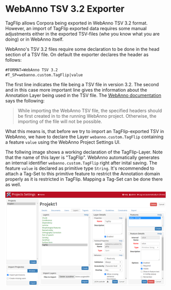 # WebAnno TSV 3.2 Exporter
TagFlip allows Corpora being exported in WebAnno TSV 3.2 format. However, an import
of TagFlip exported data requires some manual adjustments either in the exported
TSV-files (whe you know what you are doing) or in WebAnno itself.

WebAnno's TSV 3.2 files require some declaration to be done in the head section of 
a TSV file.  On default the exporter declares the header as follows:
```text
#FORMAT=WebAnno TSV 3.2
#T_SP=webanno.custom.TagFlip|value
```
The first line indicates the file being a TSV file in version 3.2. The second and in
this case more important line gives the information about the Annotation Layer
being used in the TSV file. The [WebAnno documentation](https://webanno.github.io/webanno/releases/3.4.5/docs/user-guide.html#sect_webannotsv) says the following:
>While importing the WebAnno TSV file, the specified headers should be first created in to the running WebAnno project. 
>Otherwise, the importing of the file will not be possible.

What this means is, that before we try to import an TagFlip-exported TSV in WebAnno, we have
to declare the Layer `webanno.custom.TagFlip` containing a feature `value` using the WebAnno Project Settings UI.

The follwing image shows a working declaration of the TagFlip-Layer. Note that the name
of this layer is "TagFlip". WebAnno automatically generates an internal identifier `webanno.custom.TagFlip`
right after inital saving. The feature `value` is declared as primitive type `String`. It's
recommended to attach a Tag-Set to this primitive feature to restrict the Annotation
domain properly as it is restricted in TagFlip. Mapping a Tag-Set can be done there as well. 

![WebAnno Project Settings for TagFlip Layer Declaraction.](webanno.png)